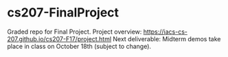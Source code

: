 # cs207-FinalProject
Graded repo for Final Project.
Project overview: https://iacs-cs-207.github.io/cs207-F17/project.html
Next deliverable: Midterm demos take place in class on October 18th (subject to change).
